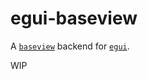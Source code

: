 # egui-baseview

A [`baseview`] backend for [`egui`].

WIP

[`baseview`]: https://github.com/RustAudio/baseview
[`egui`]: https://github.com/emilk/egui
